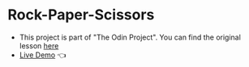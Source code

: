 # Rock-Paper-Scissors
- This project is part of "The Odin Project". You can find the original lesson [here](https://www.theodinproject.com/lessons/foundations-rock-paper-scissors)
- [Live Demo](https://causadev.github.io/Rock-Paper-Scissors/) 👈
